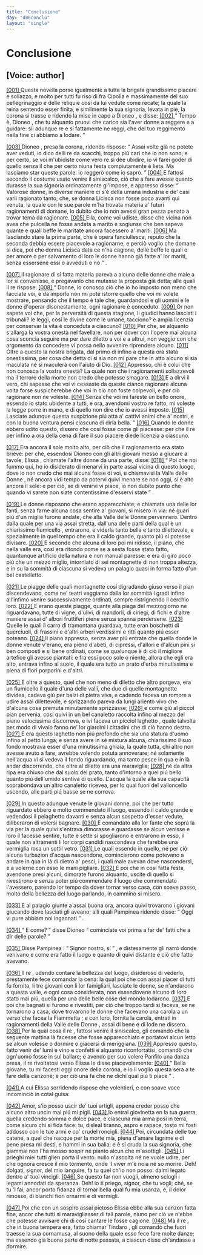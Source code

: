 ```yaml
---
title: "Conclusione"
day: "d06conclu"
layout: "single"
---
```

<div id="d06conclu" type="conclusion" who="author">
 <h1>
  Conclusione
 </h1>
 <p>
  <h2>
   [Voice: author]
  </h2>
 </p>
 <p>
  <a href="{{ site.baseurl }}enDecameron/d06conclu#p06970001" id="p06970001">
   [001]
  </a>
  Questa novella porse igualmente a tutta la brigata grandissimo piacere e sollazzo, e molto per tutti fu riso di
  <name persref="fratecipolla" type="person">
   fra Cipolla
  </name>
  e massimamente del suo pellegrinaggio e delle reliquie cos&iacute; da lui vedute come recate; la quale la
  <name persref="elissa" type="person">
   reina
  </name>
  sentendo esser finita, e similmente la sua signoria, levata in pi&egrave;, la corona si trasse e ridendo la mise in capo a
  <name persref="dioneo" type="person">
   Dioneo
  </name>
  , e disse:
  <a href="{{ site.baseurl }}enDecameron/d06conclu#p06970002" id="p06970002">
   [002]
  </a>
  <q direct="unspecified" who="elissa">
   Tempo &egrave;,
   <name persref="dioneo" type="person">
    Dioneo
   </name>
   , che tu alquanto pruovi che carico sia l'aver donne a reggere e a guidare: sii adunque re e s&iacute; fattamente ne reggi, che del tuo reggimento nella fine ci abbiamo a lodare.
  </q>
 </p>
 <p>
  <a href="{{ site.baseurl }}enDecameron/d06conclu#p06970003" id="p06970003">
   [003]
  </a>
  <name persref="dioneo" type="person">
   Dioneo
  </name>
  , presa la corona, ridendo rispose:
  <q direct="unspecified" who="dioneo">
   Assai volte gi&agrave; ne potete aver veduti, io dico delli re da scacchi, troppo pi&uacute; cari che io non sono; e per certo, se voi m'ubidiste come vero re si dee ubidire, io vi farei goder di quello senza il che per certo niuna festa compiutamente &egrave; lieta. Ma lasciamo star queste parole: io regger&ograve; come io sapr&ograve;.
  </q>
  <a href="{{ site.baseurl }}enDecameron/d06conclu#p06970004" id="p06970004">
   [004]
  </a>
  E fattosi secondo il costume usato venire il siniscalco, ci&ograve; che a fare avesse quanto durasse la sua signoria ordinatamente gl'impose, e appresso disse:
  <q direct="unspecified" who="dioneo">
   Valorose donne, in diverse maniere ci s'&egrave; della umana industria e de' casi varii ragionato tanto, che, se donna
   <name persref="licisca" type="person">
    Licisca
   </name>
   non fosse poco avanti qui venuta, la quale con le sue parole m'ha trovata materia a' futuri ragionamenti di domane, io dubito che io non avessi gran pezza penato a trovar tema da ragionare.
   <a href="{{ site.baseurl }}enDecameron/d06conclu#p06970005" id="p06970005">
    [005]
   </a>
   Ella, come voi udiste, disse che vicina non avea che pulcella ne fosse andata a marito e sogiunse che ben sapeva quante e quali beffe le maritate ancora facessero a' mariti.
   <a href="{{ site.baseurl }}enDecameron/d06conclu#p06970006" id="p06970006">
    [006]
   </a>
   Ma lasciando stare la prima parte, che &egrave; opera fanciullesca, reputo che la seconda debbia essere piacevole a ragionarne, e perci&ograve; voglio che domane si dica, poi che donna
   <name persref="licisca" type="person">
    Licisca
   </name>
   data ce n'ha cagione,
   <seg type="topic">
    delle beffe le quali o per amore o per salvamento di loro le donne hanno gi&agrave; fatte a' lor mariti, senza essersene essi o avveduti o no
   </seg>
  </q>
  .
 </p>
 <p>
  <a href="{{ site.baseurl }}enDecameron/d06conclu#p06970007" id="p06970007">
   [007]
  </a>
  Il ragionare di s&iacute; fatta materia pareva a alcuna delle donne che male a lor si convenisse, e pregavanlo che mutasse la proposta gi&agrave; detta; alle quali il
  <name persref="dioneo" type="person">
   re
  </name>
  rispose:
  <a href="{{ site.baseurl }}enDecameron/d06conclu#p06970008" id="p06970008">
   [008]
  </a>
  <q direct="unspecified" who="dioneo">
   Donne, io conosco ci&ograve; che io ho imposto non meno che facciate voi, e da imporlo non mi pot&eacute; istorre quello che voi mi volete mostrare, pensando che il tempo &egrave; tale che, guardandosi e gli uomini e le donne d'operar disonestamente, ogni ragionare &egrave; conceduto.
   <a href="{{ site.baseurl }}enDecameron/d06conclu#p06970009" id="p06970009">
    [009]
   </a>
   Or non sapete voi che, per la perversit&agrave; di questa stagione, li giudici hanno lasciati i tribunali? le leggi, cos&iacute; le divine come le umane, tacciono? e ampia licenzia per conservar la vita &egrave; conceduta a ciascuno?
   <a href="{{ site.baseurl }}enDecameron/d06conclu#p06970010" id="p06970010">
    [010]
   </a>
   Per che, se alquanto s'allarga la vostra onest&agrave; nel favellare, non per dover con l'opere mai alcuna cosa sconcia seguire ma per dare diletto a voi e a altrui, non veggio con che argomento da concedere vi possa nello avvenire riprendere alcuno.
   <a href="{{ site.baseurl }}enDecameron/d06conclu#p06970011" id="p06970011">
    [011]
   </a>
   Oltre a questo la nostra brigata, dal primo d&iacute; infino a questa ora stata onestissima, per cosa che detta ci si sia non mi pare che in atto alcuno si sia maculata n&eacute; si maculer&agrave; con l'aiuto di Dio.
   <a href="{{ site.baseurl }}enDecameron/d06conclu#p06970012" id="p06970012">
    [012]
   </a>
   Appresso, chi &egrave; colui che non conosca la vostra onest&agrave;? La quale non che i ragionamenti sollazzevoli ma il terrore della morte non credo che potesse smagare.
   <a href="{{ site.baseurl }}enDecameron/d06conclu#p06970013" id="p06970013">
    [013]
   </a>
   E a dirvi il vero, chi sapesse che voi vi cessaste da queste ciance ragionare alcuna volta forse suspicherebbe che voi in ci&ograve; non foste colpevoli, e per ci&ograve; ragionare non ne voleste.
   <a href="{{ site.baseurl }}enDecameron/d06conclu#p06970014" id="p06970014">
    [014]
   </a>
   Senza che voi mi fareste un bello onore, essendo io stato ubidente a tutti, e ora, avendomi vostro re fatto, mi voleste la legge porre in mano, e di quello non dire che io avessi imposto.
   <a href="{{ site.baseurl }}enDecameron/d06conclu#p06970015" id="p06970015">
    [015]
   </a>
   Lasciate adunque questa suspizione pi&uacute; atta a' cattivi animi che a' nostri, e con la buona ventura pensi ciascuna di dirla bella.
  </q>
  <a href="{{ site.baseurl }}enDecameron/d06conclu#p06970016" id="p06970016">
   [016]
  </a>
  Quando le donne ebbero udito questo, dissero che cos&iacute; fosse come gli piacesse: per che il re per infino a ora della cena di fare il suo piacere diede licenzia a ciascuno.
 </p>
 <p>
  <a href="{{ site.baseurl }}enDecameron/d06conclu#p06970017" id="p06970017">
   [017]
  </a>
  Era ancora il sole molto alto, per ci&ograve; che il ragionamento era stato brieve: per che, essendosi
  <name persref="dioneo" type="person">
   Dioneo
  </name>
  con gli altri giovani messo a giucare a tavole,
  <name persref="elissa" type="person">
   Elissa
  </name>
  , chiamate l'altre donne da una parte, disse:
  <a href="{{ site.baseurl }}enDecameron/d06conclu#p06970018" id="p06970018">
   [018]
  </a>
  <q direct="unspecified" who="elissa">
   Poi che noi fummo qui, ho io disiderato di menarvi in parte assai vicina di questo luogo, dove io non credo che mai alcuna fosse di voi, e chiamavisi la
   <name placeref="valledonnebrigata-01" type="place">
    Valle delle Donne
   </name>
   , n&eacute; ancora vidi tempo da potervi quivi menare se non oggi, s&iacute; &egrave; alto ancora il sole: e per ci&ograve;, se di venirvi vi piace, io non dubito punto che quando vi sarete non siate contentissime d'esservi state
  </q>
  .
 </p>
 <p>
  <a href="{{ site.baseurl }}enDecameron/d06conclu#p06970019" id="p06970019">
   [019]
  </a>
  Le donne risposono che erano apparecchiate; e chiamata una delle lor fanti, senza farne alcuna cosa sentire a' giovani, si misero in via: n&eacute; guari pi&uacute; d'un miglio furono andate, che alla
  <name placeref="valledonnebrigata-01" type="place">
   Valle delle Donne
  </name>
  pervennero. Dentro dalla quale per una via assai stretta, dall'una delle parti della qual &egrave; un
  <name placeref="fiumicello1-c06" type="place">
   chiarissimo fiumicello
  </name>
  , entrarono, e viderla tanto bella e tanto dilettevole, e spezialmente in quel tempo che era il caldo grande, quanto pi&uacute; si potesse divisare.
  <a href="{{ site.baseurl }}enDecameron/d06conclu#p06970020" id="p06970020">
   [020]
  </a>
  E secondo che alcuna di loro poi mi ridisse, il piano, che nella valle era, cos&iacute; era ritondo come se a sesta fosse stato fatto, quantunque artificio della natura e non manual paresse: e era di giro poco pi&uacute; che un mezzo miglio, intorniato di
  <name placeref="montagnette-c06" type="place">
   sei montagnette
  </name>
  di non troppa altezza, e in su la sommit&agrave; di ciascuna si vedeva un palagio quasi in forma fatto d'un bel castelletto.
 </p>
 <p>
  <a href="{{ site.baseurl }}enDecameron/d06conclu#p06970021" id="p06970021">
   [021]
  </a>
  Le piagge delle quali
  <name placeref="montagnette-c06" type="place">
   montagnette
  </name>
  cos&iacute; digradando giuso verso il pian discendevano, come ne' teatri veggiamo dalla lor sommit&agrave; i gradi infino all'infimo venire successivamente ordinati, sempre ristrignendo il cerchio loro.
  <a href="{{ site.baseurl }}enDecameron/d06conclu#p06970022" id="p06970022">
   [022]
  </a>
  E erano queste piagge, quante alla piaga del mezzogiorno ne riguardavano, tutte di vigne, d'ulivi, di mandorli, di ciriegi, di fichi e d'altre maniere assai d'
  <name placeref="alberifrutt-c06" type="place">
   albori fruttiferi
  </name>
  piene senza spanna perdersene.
  <a href="{{ site.baseurl }}enDecameron/d06conclu#p06970023" id="p06970023">
   [023]
  </a>
  Quelle le quali il carro di tramontana guardava, tutte eran boschetti di querciuoli, di frassini e d'altri arberi verdissimi e ritti quanto pi&uacute; esser poteano.
  <a href="{{ site.baseurl }}enDecameron/d06conclu#p06970024" id="p06970024">
   [024]
  </a>
  Il piano appresso, senza aver pi&uacute; entrate che quella donde le donne venute v'erano, era pieno d'abeti, di cipressi, d'allori e d'alcun pini s&iacute; ben composti e s&iacute; bene ordinati, come se qualunque &egrave; di ci&ograve; il migliore artefice gli avesse piantati: e fra essi poco sole o niente, allora che egli era alto, entrava infino al suolo, il quale era tutto un
  <name placeref="prato-c06" type="place">
   prato
  </name>
  d'erba minutissima e piena di fiori porporini e d'altri.
 </p>
 <p>
  <a href="{{ site.baseurl }}enDecameron/d06conclu#p06970025" id="p06970025">
   [025]
  </a>
  E oltre a questo, quel che non meno di diletto che altro porgeva, era un
  <name placeref="fiumicello2-c06" type="place">
   fiumicello
  </name>
  il quale d'una delle valli, che due di quelle
  <name placeref="montagnette-c06" type="place">
   montagnette
  </name>
  dividea, cadeva gi&uacute; per balzi di pietra viva, e cadendo faceva un romore a udire assai dilettevole, e sprizzando pareva da lungi ariento vivo che d'alcuna cosa premuta minutamente sprizzasse;
  <a href="{{ site.baseurl }}enDecameron/d06conclu#p06970026" id="p06970026">
   [026]
  </a>
  e come gi&uacute; al piccol pian pervenia, cos&iacute; quivi in un bel canaletto raccolta infino al mezzo del piano velocissima discorreva, e ivi faceva un picciol
  <name placeref="laghettobrigata-01" type="place">
   laghetto
  </name>
  , quale talvolta per modo di vivaio fanno ne' lor giardini i cittadini che di ci&ograve; hanno destro.
  <a href="{{ site.baseurl }}enDecameron/d06conclu#p06970027" id="p06970027">
   [027]
  </a>
  E era questo laghetto non pi&uacute; profondo che sia una statura d'uomo infino al petto lunga; e senza avere in s&eacute; mistura alcuna, chiarissimo il suo fondo mostrava esser d'una minutissima ghiaia, la quale tutta, chi altro non avesse avuto a fare, avrebbe volendo potuta annoverare; n&eacute; solamente nell'acqua vi si vedeva il fondo riguardando, ma tanto pesce in qua e in l&agrave; andar discorrendo, che oltre al diletto era una maraviglia;
  <a href="{{ site.baseurl }}enDecameron/d06conclu#p06970028" id="p06970028">
   [028]
  </a>
  n&eacute; da altra ripa era chiuso che dal suolo del prato, tanto d'intorno a quel pi&uacute; bello quanto pi&uacute; dell'umido sentiva di quello. L'acqua la quale alla sua capacit&agrave; soprabondava un altro canaletto ricevea, per lo qual fuori del valloncello uscendo, alle parti pi&uacute; basse se ne correva.
 </p>
 <p>
  <a href="{{ site.baseurl }}enDecameron/d06conclu#p06970029" id="p06970029">
   [029]
  </a>
  In questo adunque venute le giovani donne, poi che per tutto riguardato ebbero e molto commendato il luogo, essendo il caldo grande e vedendosi il
  <name placeref="laghettobrigata-01" type="place">
   pelaghetto
  </name>
  davanti e senza alcun sospetto d'esser vedute, diliberaron di volersi bagnare.
  <a href="{{ site.baseurl }}enDecameron/d06conclu#p06970030" id="p06970030">
   [030]
  </a>
  E comandato alla lor fante che sopra la via per la quale quivi s'entrava dimorasse e guardasse se alcun venisse e loro il facesse sentire, tutte e sette si spogliarono e entrarono in esso, il quale non altramenti li lor corpi candidi nascondeva che farebbe una vermiglia rosa un sottil vetro.
  <a href="{{ site.baseurl }}enDecameron/d06conclu#p06970031" id="p06970031">
   [031]
  </a>
  Le quali essendo in quello, n&eacute; per ci&ograve; alcuna turbazion d'acqua nascendone, cominciarono come potevano a andare in qua in l&agrave; di dietro a' pesci, i quali male avevan dove nascondersi, e a volerne con esso le mani pigliare.
  <a href="{{ site.baseurl }}enDecameron/d06conclu#p06970032" id="p06970032">
   [032]
  </a>
  E poi che in cos&iacute; fatta festa, avendone presi alcuni, dimorate furono alquanto, uscite di quello si rivestirono e senza poter pi&uacute; commendare il luogo che commendato l'avessero, parendo lor tempo da dover tornar verso casa, con soave passo, molto della bellezza del luogo parlando, in cammino si misero.
 </p>
 <p>
  <a href="{{ site.baseurl }}enDecameron/d06conclu#p06970033" id="p06970033">
   [033]
  </a>
  E al palagio giunte a assai buona ora, ancora quivi trovarono i giovani giucando dove lasciati gli aveano; alli quali
  <name persref="pampinea" type="person">
   Pampinea
  </name>
  ridendo disse:
  <q direct="unspecified" who="pampinea">
   Oggi vi pure abbiam noi ingannati
  </q>
  .
 </p>
 <p>
  <a href="{{ site.baseurl }}enDecameron/d06conclu#p06970034" id="p06970034">
   [034]
  </a>
  <q direct="unspecified" who="dioneo">
   E come?
  </q>
  disse
  <name persref="dioneo" type="person">
   Dioneo
  </name>
  <q direct="unspecified">
   cominciate voi prima a far de' fatti che a dir delle parole?
  </q>
 </p>
 <p>
  <a href="{{ site.baseurl }}enDecameron/d06conclu#p06970035" id="p06970035">
   [035]
  </a>
  Disse
  <name persref="pampinea" type="person">
   Pampinea
  </name>
  :
  <q direct="unspecified" who="pampinea">
   Signor nostro, s&iacute;
  </q>
  , e distesamente gli narr&ograve; donde venivano e come era fatto il luogo e quanto di quivi distante e ci&ograve; che fatto avevano.
 </p>
 <p>
  <a href="{{ site.baseurl }}enDecameron/d06conclu#p06970036" id="p06970036">
   [036]
  </a>
  Il
  <name persref="dioneo" type="person">
   re
  </name>
  , udendo contare la bellezza del luogo, disideroso di vederlo, prestamente fece comandar la cena: la qual poi che con assai piacer di tutti fu fornita, li tre giovani con li lor famigliari, lasciate le donne, se n'andarono a questa valle, e ogni cosa considerata, non essendovene alcuno di loro stato mai pi&uacute;, quella per una delle belle cose del mondo lodarono.
  <a href="{{ site.baseurl }}enDecameron/d06conclu#p06970037" id="p06970037">
   [037]
  </a>
  E poi che bagnati si furono e rivestiti, per ci&ograve; che troppo tardi si faceva, se ne tornarono a casa, dove trovarono le donne che facevano una carola a un verso che facea la
  <name persref="fiammetta" type="person">
   Fiammetta
  </name>
  ; e con loro, fornita la carola, entrati in ragionamenti della
  <name placeref="valledonnebrigata-01" type="place">
   Valle delle Donne
  </name>
  , assai di bene e di lode ne dissero.
  <a href="{{ site.baseurl }}enDecameron/d06conclu#p06970038" id="p06970038">
   [038]
  </a>
  Per la qual cosa il
  <name persref="dioneo" type="person">
   re
  </name>
  , fattosi venire il siniscalco, gli comand&ograve; che la seguente mattina l&agrave; facesse che fosse apparecchiato e portatovi alcun letto se alcun volesse o dormire o giacersi di meriggiana.
  <a href="{{ site.baseurl }}enDecameron/d06conclu#p06970039" id="p06970039">
   [039]
  </a>
  Appresso questo, fatto venir de' lumi e vino e confetti e alquanto riconfortatisi, comand&ograve; che ogn'uomo fosse in sul ballare; e avendo per suo volere
  <name persref="panfilo" type="person">
   Panfilo
  </name>
  una danza presa, il
  <name persref="dioneo" type="person">
   re
  </name>
  rivoltatosi verso
  <name persref="elissa" type="person">
   Elissa
  </name>
  le disse piacevolemente:
  <a href="{{ site.baseurl }}enDecameron/d06conclu#p06970040" id="p06970040">
   [040]
  </a>
  <q direct="unspecified" who="dioneo">
   Bella giovane, tu mi facesti oggi onore della corona, e io il voglio questa sera a te fare della canzone; e per ci&ograve; una fa che ne dichi qual pi&uacute; ti piace
  </q>
  .
 </p>
 <p>
  <a href="{{ site.baseurl }}enDecameron/d06conclu#p06970041" id="p06970041">
   [041]
  </a>
  A cui
  <name persref="elissa" type="person">
   Elissa
  </name>
  sorridendo rispose che volentieri, e con soave voce incominci&ograve; in cotal guisa:
 </p>
 <div3 type="song" who="elissa">
  <lg>
   <a href="{{ site.baseurl }}enDecameron/d06conclu#p06970042" id="p06970042">
    [042]
   </a>
   <l>
    Amor, s'io posso uscir de' tuoi artigli,
   </l>
   <l>
    appena creder posso
   </l>
   <l>
    che alcuno altro uncin mai pi&uacute; mi pigli.
   </l>
  </lg>
  <lg>
   <a href="{{ site.baseurl }}enDecameron/d06conclu#p06970043" id="p06970043">
    [043]
   </a>
   <l>
    Io entrai giovinetta en la tua guerra,
   </l>
   <l>
    quella credendo somma e dolce pace,
   </l>
   <l>
    e ciascuna mia arma posi in terra,
   </l>
   <l>
    come sicuro chi si fida face:
   </l>
   <l>
    tu, disleal tiranno, aspro e rapace,
   </l>
   <l>
    tosto mi fosti addosso
   </l>
   <l>
    con le tue armi e co' crudel roncigli.
   </l>
  </lg>
  <lg>
   <a href="{{ site.baseurl }}enDecameron/d06conclu#p06970044" id="p06970044">
    [044]
   </a>
   <l>
    Poi, circundata delle tue catene,
   </l>
   <l>
    a quel che nacque per la morte mia,
   </l>
   <l>
    piena d'amare lagrime e di pene
   </l>
   <l>
    presa mi desti, e hammi in sua balia;
   </l>
   <l>
    e &egrave; s&iacute; cruda la sua signoria,
   </l>
   <l>
    che giammai non l'ha mosso
   </l>
   <l>
    sospir n&eacute; pianto alcun che m'asottigli.
   </l>
  </lg>
  <lg>
   <a href="{{ site.baseurl }}enDecameron/d06conclu#p06970045" id="p06970045">
    [045]
   </a>
   <l>
    Li prieghi miei tutti glien porta il vento:
   </l>
   <l>
    nullo n'ascolta n&eacute; ne vuole udire,
   </l>
   <l>
    per che ognora cresce il mio tormento,
   </l>
   <l>
    onde 'l viver m'&egrave; noia n&eacute; so morire.
   </l>
   <l>
    Deh! dolgati, signor, del mio languire,
   </l>
   <l>
    fa tu quel ch'io non posso:
   </l>
   <l>
    dalmi legato dentro a' tuoi vincigli.
   </l>
  </lg>
  <lg>
   <a href="{{ site.baseurl }}enDecameron/d06conclu#p06970046" id="p06970046">
    [046]
   </a>
   <l>
    Se questo far non vuogli, almeno sciogli
   </l>
   <l>
    i legami annodati da speranza.
   </l>
   <l>
    Deh! io ti priego, signor, che tu vogli;
   </l>
   <l>
    ch&eacute;, se tu 'l fai, ancor porto fidanza
   </l>
   <l>
    di tornar bella qual fu mia usanza,
   </l>
   <l>
    e, il dolor rimosso,
   </l>
   <l>
    di bianchi fiori ornarmi e di vermigli.
   </l>
  </lg>
 </div3>
 <p>
  <a href="{{ site.baseurl }}enDecameron/d06conclu#p06970047" id="p06970047">
   [047]
  </a>
  Poi che con un sospiro assai pietoso
  <name persref="elissa" type="person">
   Elissa
  </name>
  ebbe alla sua canzon fatta fine, ancor che tutti si maravigliasser di tali parole, niuno per ci&ograve; ve n'ebbe che potesse avvisare chi di cos&iacute; cantare le fosse cagione.
  <a href="{{ site.baseurl }}enDecameron/d06conclu#p06970048" id="p06970048">
   [048]
  </a>
  Ma il
  <name persref="dioneo" type="person">
   re
  </name>
  , che in buona tempera era, fatto chiamar
  <name persref="tindaro" type="person">
   Tindaro
  </name>
  , gli comand&ograve; che fuori traesse la sua cornamusa, al suono della quale esso fece fare molte danze; ma essendo gi&agrave; buona parte di notte passata, a ciascun disse ch'andasse a dormire.
 </p>
</div>